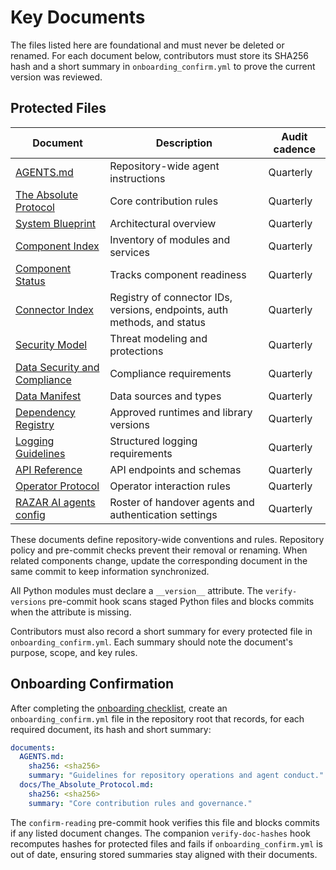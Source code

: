 # Key Documents

The files listed here are foundational and must never be deleted or renamed.
For each document below, contributors must store its SHA256 hash and a short
summary in `onboarding_confirm.yml` to prove the current version was reviewed.

## Protected Files

| Document | Description | Audit cadence |
| --- | --- | --- |
| [AGENTS.md](../AGENTS.md) | Repository-wide agent instructions | Quarterly |
| [The Absolute Protocol](The_Absolute_Protocol.md) | Core contribution rules | Quarterly |
| [System Blueprint](system_blueprint.md) | Architectural overview | Quarterly |
| [Component Index](component_index.md) | Inventory of modules and services | Quarterly |
| [Component Status](component_status.md) | Tracks component readiness | Quarterly |
| [Connector Index](connectors/CONNECTOR_INDEX.md) | Registry of connector IDs, versions, endpoints, auth methods, and status | Quarterly |
| [Security Model](security_model.md) | Threat modeling and protections | Quarterly |
| [Data Security and Compliance](data_security.md) | Compliance requirements | Quarterly |
| [Data Manifest](data_manifest.md) | Data sources and types | Quarterly |
| [Dependency Registry](dependency_registry.md) | Approved runtimes and library versions | Quarterly |
| [Logging Guidelines](logging_guidelines.md) | Structured logging requirements | Quarterly |
| [API Reference](api_reference.md) | API endpoints and schemas | Quarterly |
| [Operator Protocol](operator_protocol.md) | Operator interaction rules | Quarterly |
| [RAZAR AI agents config](../config/razar_ai_agents.json) | Roster of handover agents and authentication settings | Quarterly |

These documents define repository-wide conventions and rules. Repository policy and pre-commit checks prevent their removal or renaming. When related components change, update the corresponding document in the same commit to keep information synchronized.

All Python modules must declare a `__version__` attribute. The `verify-versions`
pre-commit hook scans staged Python files and blocks commits when the attribute
is missing.

Contributors must also record a short summary for every protected file in
`onboarding_confirm.yml`. Each summary should note the document's purpose,
scope, and key rules.

## Onboarding Confirmation

After completing the [onboarding checklist](onboarding/README.md), create an
`onboarding_confirm.yml` file in the repository root that records, for each
required document, its hash and short summary:

```yaml
documents:
  AGENTS.md:
    sha256: <sha256>
    summary: "Guidelines for repository operations and agent conduct."
  docs/The_Absolute_Protocol.md:
    sha256: <sha256>
    summary: "Core contribution rules and governance."
```

The `confirm-reading` pre-commit hook verifies this file and blocks commits if
any listed document changes. The companion `verify-doc-hashes` hook recomputes
hashes for protected files and fails if `onboarding_confirm.yml` is out of date,
ensuring stored summaries stay aligned with their documents.
